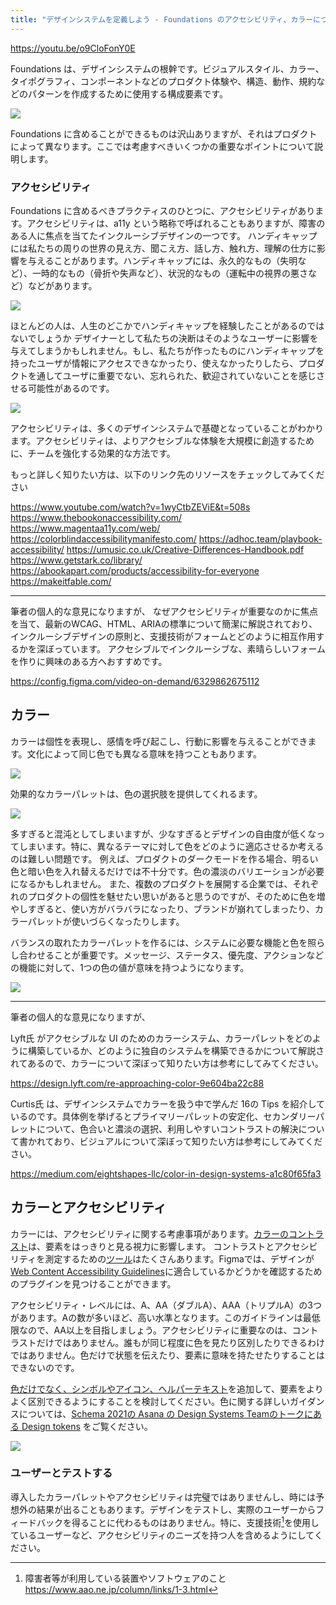 ```yaml
---
title: "デザインシステムを定義しよう - Foundations のアクセシビリティ、カラーについて"
---
```

https://youtu.be/o9CloFonY0E

Foundations は、デザインシステムの根幹です。ビジュアルスタイル、カラー、タイポグラフィ、コンポーネントなどのプロダクト体験や、構造、動作、規約などのパターンを作成するために使用する構成要素です。

![](https://storage.googleapis.com/zenn-user-upload/b83efb94d064-20230604.png)

Foundations に含めることができるものは沢山ありますが、それはプロダクトによって異なります。ここでは考慮すべきいくつかの重要なポイントについて説明します。

### アクセシビリティ
Foundations に含めるべきプラクティスのひとつに、アクセシビリティがあります。アクセシビリティは、a11y という略称で呼ばれることもありますが、障害のある人に焦点を当てたインクルーシブデザインの一つです。
ハンディキャップには私たちの周りの世界の見え方、聞こえ方、話し方、触れ方、理解の仕方に影響を与えることがあります。ハンディキャップには、永久的なもの（失明など）、一時的なもの（骨折や失声など）、状況的なもの（運転中の視界の悪さなど）などがあります。

![](https://storage.googleapis.com/zenn-user-upload/bdaaac9b76fb-20230604.png)

ほとんどの人は、人生のどこかでハンディキャップを経験したことがあるのではないでしょうか
デザイナーとして私たちの決断はそのようなユーザーに影響を与えてしまうかもしれません。もし、私たちが作ったものにハンディキャップを持ったユーザが情報にアクセスできなかったり、使えなかったりしたら、プロダクトを通してユーザに重要でない、忘れられた、歓迎されていないことを感じさせる可能性があるのです。

![](https://storage.googleapis.com/zenn-user-upload/b4bc9e9d356c-20230618.png)

アクセシビリティは、多くのデザインシステムで基礎となっていることがわかります。アクセシビリティは、よりアクセシブルな体験を大規模に創造するために、チームを強化する効果的な方法です。

もっと詳しく知りたい方は、以下のリンク先のリソースをチェックしてみてください

https://www.youtube.com/watch?v=1wyCtbZEViE&t=508s
https://www.thebookonaccessibility.com/
https://www.magentaa11y.com/web/
https://colorblindaccessibilitymanifesto.com/
https://adhoc.team/playbook-accessibility/
https://umusic.co.uk/Creative-Differences-Handbook.pdf
https://www.getstark.co/library/
https://abookapart.com/products/accessibility-for-everyone
https://makeitfable.com/

---
筆者の個人的な意見になりますが、
なぜアクセシビリティが重要なのかに焦点を当て、最新のWCAG、HTML、ARIAの標準について簡潔に解説されており、インクルーシブデザインの原則と、支援技術がフォームとどのように相互作用するかを深ぼっています。
アクセシブルでインクルーシブな、素晴らしいフォームを作りに興味のある方へおすすめです。

https://config.figma.com/video-on-demand/6329862675112

## カラー
カラーは個性を表現し、感情を呼び起こし、行動に影響を与えることができます。文化によって同じ色でも異なる意味を持つこともあります。

![](https://storage.googleapis.com/zenn-user-upload/719e0e319748-20230604.png)

効果的なカラーパレットは、色の選択肢を提供してくれるます。

![](https://storage.googleapis.com/zenn-user-upload/f5e088717723-20230618.png)

多すぎると混沌としてしまいますが、少なすぎるとデザインの自由度が低くなってしまいます。特に、異なるテーマに対して色をどのように適応させるか考えるのは難しい問題です。
例えば、プロダクトのダークモードを作る場合、明るい色と暗い色を入れ替えるだけでは不十分です。色の濃淡のバリエーションが必要になるかもしれません。
また、複数のプロダクトを展開する企業では、それぞれのプロダクトの個性を魅せたい思いがあると思うのですが、そのために色を増やしすぎると、使い方がバラバラになったり、ブランドが崩れてしまったり、カラーパレットが使いづらくなったりします。

バランスの取れたカラーパレットを作るには、システムに必要な機能と色を照らし合わせることが重要です。メッセージ、ステータス、優先度、アクションなどの機能に対して、1つの色の値が意味を持つようになります。

![](https://storage.googleapis.com/zenn-user-upload/952a342b3ae0-20230604.png)

---
筆者の個人的な意見になりますが、

Lyft氏 がアクセシブルな UI のためのカラーシステム、カラーパレットをどのように構築しているか、どのように独自のシステムを構築できるかについて解説されてあるので、カラーについて深ぼって知りたい方は参考にしてみてください。

https://design.lyft.com/re-approaching-color-9e604ba22c88

Curtis氏 は、デザインシステムでカラーを扱う中で学んだ 16の Tips を紹介しているのです。具体例を挙げるとプライマリーパレットの安定化、セカンダリーパレットについて、色合いと濃淡の選択、利用しやすいコントラストの解決について書かれており、ビジュアルについて深ぼって知りたい方は参考にしてみてください。

https://medium.com/eightshapes-llc/color-in-design-systems-a1c80f65fa3

## カラーとアクセシビリティ
カラーには、アクセシビリティに関する考慮事項があります。[カラーのコントラスト](https://www.w3.org/WAI/WCAG21/quickref/#audio-control)は、要素をはっきりと見る視力に影響します。
コントラストとアクセシビリティを測定するための[ツール](https://www.figma.com/community/search?resource_type=plugins&sort_by=relevancy&query=color+contrast&editor_type=all&price=all&creators=all)はたくさんあります。Figmaでは、デザインが [Web Content Accessibility Guidelines](https://www.w3.org/WAI/WCAG21/quickref/)に適合しているかどうかを確認するためのプラグインを見つけることができます。

アクセシビリティ・レベルには、A、AA（ダブルA）、AAA（トリプルA）の3つがあります。Aの数が多いほど、高い水準となります。このガイドラインは最低限なので、AA以上を目指しましょう。アクセシビリティに重要なのは、コントラストだけではありません。誰もが同じ程度に色を見たり区別したりできるわけではありません。色だけで状態を伝えたり、要素に意味を持たせたりすることはできないのです。

[色だけでなく、シンボルやアイコン、ヘルパーテキスト](https://www.w3.org/WAI/WCAG21/quickref/#non-text-content)を追加して、要素をよりよく区別できるようにすることを検討してください。色に関する詳しいガイダンスについては、[Schema 2021の Asana の Design Systems Teamのトークにある Design tokens](https://www.youtube.com/watch?v=ylDed18OVdY) をご覧ください。

![](https://storage.googleapis.com/zenn-user-upload/4b8f1a6b6367-20230604.png)

### ユーザーとテストする
導入したカラーパレットやアクセシビリティは完璧ではありませんし、時には予想外の結果が出ることもあります。デザインをテストし、実際のユーザーからフィードバックを得ることに代わるものはありません。特に、支援技術[^1]を使用しているユーザーなど、アクセシビリティのニーズを持つ人を含めるようにしてください。

[^1]: 障害者等が利用している装置やソフトウェアのこと 
https://www.aao.ne.jp/column/links/1-3.html